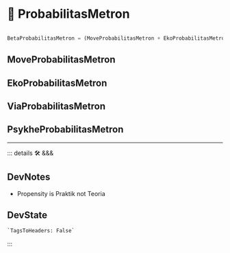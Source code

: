 # 🔷 <beta>ProbabilitasMetron</beta>

```py

BetaProbabilitasMetron = (MoveProbabilitasMetron + EkoProbabilitasMetron + ViaProbabilitasMetron + PsykheProbabilitasMetron)

```

## MoveProbabilitasMetron

## EkoProbabilitasMetron

## ViaProbabilitasMetron

## PsykheProbabilitasMetron

---

<!-- =================================================== -->
<!-- =================================================== -->
<!-- =================================================== -->
<!-- =================================================== -->
<!-- =================================================== -->
::: details 🛠 <dev>&&&</dev>

## DevNotes

- Propensity is Praktik not Teoria

## DevState

```py
`TagsToHeaders: False`
```

:::
